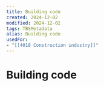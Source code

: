 ```yaml
---
title: Building code
created: 2024-12-02
modified: 2024-12-02
tags: TBSMetadata
alias: Building code
usedFor:
- "[[4018 Construction industry]]"
---
```

# Building code
